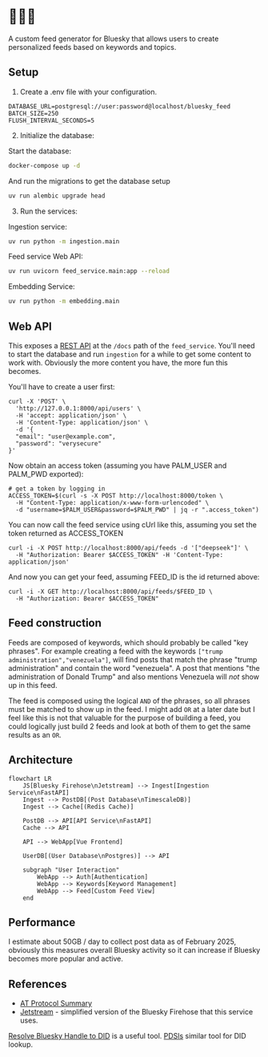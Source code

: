 # 👩‍💻🌴

A custom feed generator for Bluesky that allows users to create personalized feeds based on keywords and topics.

## Setup

1. Create a .env file with your configuration.
```
DATABASE_URL=postgresql://user:password@localhost/bluesky_feed
BATCH_SIZE=250
FLUSH_INTERVAL_SECONDS=5
```

2. Initialize the database:

Start the database:
```bash
docker-compose up -d
```

And run the migrations to get the database setup
```bash
uv run alembic upgrade head
```


3. Run the services:

Ingestion service:
```bash
uv run python -m ingestion.main
```

Feed service Web API:
```bash
uv run uvicorn feed_service.main:app --reload
```

Embedding Service:
```bash
uv run python -m embedding.main
```

## Web API

This exposes a [REST API](http://localhost:8000/docs) at the `/docs` path of the `feed_service`. You'll need to start the database and run `ingestion` for a while to get some content to work with. Obviously the more content you have, the more fun this becomes.

You'll have to create a user first:
```
curl -X 'POST' \
  'http://127.0.0.1:8000/api/users' \
  -H 'accept: application/json' \
  -H 'Content-Type: application/json' \
  -d '{
  "email": "user@example.com",
  "password": "verysecure"
}'
```

Now obtain an access token (assuming you have PALM_USER and PALM_PWD exported):
```
# get a token by logging in
ACCESS_TOKEN=$(curl -s -X POST http://localhost:8000/token \
  -H "Content-Type: application/x-www-form-urlencoded" \
  -d "username=$PALM_USER&password=$PALM_PWD" | jq -r ".access_token")
```

You can now call the feed service using cUrl like this, assuming you set the token returned as ACCESS_TOKEN

```
curl -i -X POST http://localhost:8000/api/feeds -d '["deepseek"]' \
  -H "Authorization: Bearer $ACCESS_TOKEN" -H 'Content-Type: application/json'
```

And now you can get your feed, assuming FEED_ID is the id returned above:

```
curl -i -X GET http://localhost:8000/api/feeds/$FEED_ID \
  -H "Authorization: Bearer $ACCESS_TOKEN"
```

## Feed construction

Feeds are composed of keywords, which should probably be called "key phrases". For example creating a feed with the keywords `["trump administration","venezuela"]`, will find posts that match the phrase "trump administration" and contain the word "venezuela". A post that mentions "the administration of Donald Trump" and also mentions Venezuela will _not_ show up in this feed.

The feed is composed using the logical `AND` of the phrases, so all phrases must be matched to show up in the feed. I might add `OR` at a later date but I feel like this is not that valuable for the purpose of building a feed, you could logically just build 2 feeds and look at both of them to get the same results as an `OR`.

## Architecture

```mermaid
flowchart LR
    JS[Bluesky Firehose\nJetstream] --> Ingest[Ingestion Service\nFastAPI]
    Ingest --> PostDB[(Post Database\nTimescaleDB)]
    Ingest --> Cache[(Redis Cache)]

    PostDB --> API[API Service\nFastAPI]
    Cache --> API

    API --> WebApp[Vue Frontend]

    UserDB[(User Database\nPostgres)] --> API

    subgraph "User Interaction"
        WebApp --> Auth[Authentication]
        WebApp --> Keywords[Keyword Management]
        WebApp --> Feed[Custom Feed View]
    end
```


## Performance

I estimate about 50GB / day to collect post data as of February 2025, obviously this measures overall Bluesky activity so it can increase if Bluesky becomes more popular and active.

## References

* [AT Protocol Summary](https://en.wikipedia.org/wiki/AT_Protocol)
* [Jetstream](https://github.com/bluesky-social/jetstream) - simplified version of the Bluesky Firehose that this service uses.

[Resolve Bluesky Handle to DID](https://tools.simonwillison.net/bluesky-resolve) is a useful tool.
[PDSls](https://pdsls.dev/at/did:plc:mqne6vqaz2flizfdszbqcvv6) similar tool for DID lookup.

